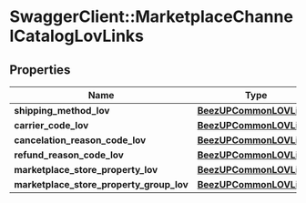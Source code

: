 # SwaggerClient::MarketplaceChannelCatalogLovLinks

## Properties
Name | Type | Description | Notes
------------ | ------------- | ------------- | -------------
**shipping_method_lov** | [**BeezUPCommonLOVLink3**](BeezUPCommonLOVLink3.md) |  | [optional] 
**carrier_code_lov** | [**BeezUPCommonLOVLink3**](BeezUPCommonLOVLink3.md) |  | [optional] 
**cancelation_reason_code_lov** | [**BeezUPCommonLOVLink3**](BeezUPCommonLOVLink3.md) |  | [optional] 
**refund_reason_code_lov** | [**BeezUPCommonLOVLink3**](BeezUPCommonLOVLink3.md) |  | [optional] 
**marketplace_store_property_lov** | [**BeezUPCommonLOVLink3**](BeezUPCommonLOVLink3.md) |  | [optional] 
**marketplace_store_property_group_lov** | [**BeezUPCommonLOVLink3**](BeezUPCommonLOVLink3.md) |  | [optional] 


